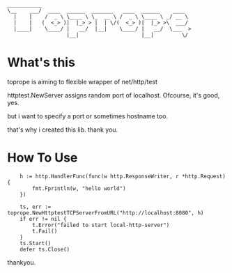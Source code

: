 ```
___________
\__    ___/  ____  ______  _______   ____  ______    ____
  |    |    /  _ \ \____ \ \_  __ \ /  _ \ \____ \ _/ __ \
  |    |   (  <_> )|  |_> > |  | \/(  <_> )|  |_> >\  ___/
  |____|    \____/ |   __/  |__|    \____/ |   __/  \___  >
                   |__|                    |__|         \/
```

# What's this

toprope is aiming to flexible wrapper of net/http/test

httptest.NewServer assigns random port of localhost.
Ofcourse, it's good, yes.

but i want to specify a port or sometimes hostname too.

that's why i created this lib. thank you.

# How To Use

```
	h := http.HandlerFunc(func(w http.ResponseWriter, r *http.Request) {
		fmt.Fprintln(w, "hello world")
	})
	
	ts, err := toprope.NewHttptestTCPServerFromURL("http://localhost:8080", h)
	if err != nil {
		t.Error("failed to start local-http-server")
		t.Fail()
	}
	ts.Start()
	defer ts.Close()
```

thankyou.
